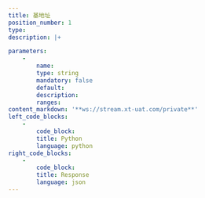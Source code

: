 ```yaml
---
title: 基地址
position_number: 1
type:
description: |+

parameters:
    -
        name:
        type: string
        mandatory: false
        default:
        description:
        ranges:
content_markdown: '**ws://stream.xt-uat.com/private**'
left_code_blocks:
    -
        code_block:
        title: Python
        language: python
right_code_blocks:
    -
        code_block:
        title: Response
        language: json
---
```

